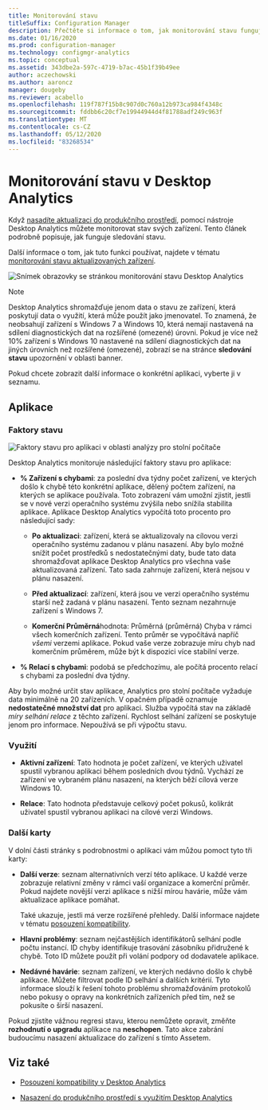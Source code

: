 ```yaml
---
title: Monitorování stavu
titleSuffix: Configuration Manager
description: Přečtěte si informace o tom, jak monitorování stavu funguje v Desktop Analytics.
ms.date: 01/16/2020
ms.prod: configuration-manager
ms.technology: configmgr-analytics
ms.topic: conceptual
ms.assetid: 343dbe2a-597c-4719-b7ac-45b1f39b49ee
author: aczechowski
ms.author: aaroncz
manager: dougeby
ms.reviewer: acabello
ms.openlocfilehash: 119f787f15b8c907d0c760a12b973ca984f4348c
ms.sourcegitcommit: fddbb6c20cf7e19944944d4f81788adf249c963f
ms.translationtype: MT
ms.contentlocale: cs-CZ
ms.lasthandoff: 05/12/2020
ms.locfileid: "83268534"
---
```

# <a name="health-status-monitoring-in-desktop-analytics"></a>Monitorování stavu v Desktop Analytics

Když [nasadíte aktualizaci do produkčního prostředí](deploy-prod.md), pomocí nástroje Desktop Analytics můžete monitorovat stav svých zařízení. Tento článek podrobně popisuje, jak funguje sledování stavu.

Další informace o tom, jak tuto funkci používat, najdete v tématu [monitorování stavu aktualizovaných zařízení](deploy-prod.md#bkmk_monitor).

![Snímek obrazovky se stránkou monitorování stavu Desktop Analytics](media/monitor-health.png)

> [!NOTE]  
> Desktop Analytics shromažďuje jenom data o stavu ze zařízení, která poskytují data o využití, která může použít jako jmenovatel. To znamená, že neobsahují zařízení s Windows 7 a Windows 10, která nemají nastavená na sdílení diagnostických dat na rozšířené (omezené) úrovni. Pokud je více než 10% zařízení s Windows 10 nastavené na sdílení diagnostických dat na jiných úrovních než rozšířené (omezené), zobrazí se na stránce **sledování stavu** upozornění v oblasti banner.  

Pokud chcete zobrazit další informace o konkrétní aplikaci, vyberte ji v seznamu.

## <a name="apps"></a>Aplikace

### <a name="health-status-factors"></a>Faktory stavu

![Faktory stavu pro aplikaci v oblasti analýzy pro stolní počítače](media/monitor-health-status-factors.png)

Desktop Analytics monitoruje následující faktory stavu pro aplikace:

- **% Zařízení s chybami**: za poslední dva týdny počet zařízení, ve kterých došlo k chybě této konkrétní aplikace, dělený počtem zařízení, na kterých se aplikace používala. Toto zobrazení vám umožní zjistit, jestli se v nové verzi operačního systému zvýšila nebo snížila stabilita aplikace. Aplikace Desktop Analytics vypočítá toto procento pro následující sady:  

  - **Po aktualizaci**: zařízení, která se aktualizovaly na cílovou verzi operačního systému zadanou v plánu nasazení. Aby bylo možné snížit počet prostředků s nedostatečnými daty, bude tato data shromažďovat aplikace Desktop Analytics pro všechna vaše aktualizovaná zařízení. Tato sada zahrnuje zařízení, která nejsou v plánu nasazení.  

  - **Před aktualizací**: zařízení, která jsou ve verzi operačního systému starší než zadaná v plánu nasazení. Tento seznam nezahrnuje zařízení s Windows 7.  

  - **Komerční Průměrná**hodnota: Průměrná (průměrná) Chyba v rámci všech komerčních zařízení. Tento průměr se vypočítává napříč *všemi* verzemi aplikace. Pokud vaše verze zobrazuje míru chyb nad komerčním průměrem, může být k dispozici více stabilní verze.  

- **% Relací s chybami**: podobá se předchozímu, ale počítá procento relací s chybami za poslední dva týdny.  

Aby bylo možné určit stav aplikace, Analytics pro stolní počítače vyžaduje data minimálně na 20 zařízeních. V opačném případě oznamuje **nedostatečné množství dat** pro aplikaci. Služba vypočítá stav na základě *míry selhání relace* z těchto zařízení. Rychlost selhání zařízení se poskytuje jenom pro informace. Nepoužívá se při výpočtu stavu.

### <a name="usage"></a>Využití

<!-- 5533890 -->

- **Aktivní zařízení**: Tato hodnota je počet zařízení, ve kterých uživatel spustil vybranou aplikaci během posledních dvou týdnů. Vychází ze zařízení ve vybraném plánu nasazení, na kterých běží cílová verze Windows 10.

- **Relace**: Tato hodnota představuje celkový počet pokusů, kolikrát uživatel spustil vybranou aplikaci na cílové verzi Windows.

### <a name="additional-tabs"></a>Další karty

V dolní části stránky s podrobnostmi o aplikaci vám můžou pomoct tyto tři karty:

- **Další verze**: seznam alternativních verzí této aplikace. U každé verze zobrazuje relativní změny v rámci vaší organizace a komerční průměr. Pokud najdete novější verzi aplikace s nižší mírou havárie, může vám aktualizace aplikace pomáhat.  

    Také ukazuje, jestli má verze rozšířené přehledy. Další informace najdete v tématu [posouzení kompatibility](compat-assessment.md).  

- **Hlavní problémy**: seznam nejčastějších identifikátorů selhání podle počtu instancí. ID chyby identifikuje trasování zásobníku přidružené k chybě. Toto ID můžete použít při volání podpory od dodavatele aplikace.  

- **Nedávné havárie**: seznam zařízení, ve kterých nedávno došlo k chybě aplikace. Můžete filtrovat podle ID selhání a dalších kritérií. Tyto informace slouží k řešení tohoto problému shromažďováním protokolů nebo pokusy o opravy na konkrétních zařízeních před tím, než se pokusíte o širší nasazení.  

Pokud zjistíte vážnou regresi stavu, kterou nemůžete opravit, změňte **rozhodnutí o upgradu** aplikace na **neschopen**. Tato akce zabrání budoucímu nasazení aktualizace do zařízení s tímto Assetem.

## <a name="see-also"></a>Viz také

- [Posouzení kompatibility v Desktop Analytics](compat-assessment.md)  

- [Nasazení do produkčního prostředí s využitím Desktop Analytics](deploy-prod.md)  
